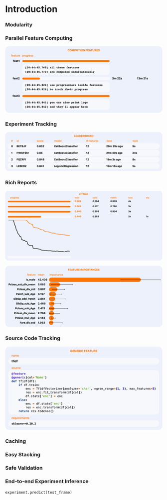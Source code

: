 # Introduction

### Modularity

### Parallel Feature Computing

![](.gitbook/assets/feature_computing.png)

### Experiment Tracking

![](.gitbook/assets/leaderboard.png)

### Rich Reports

![](.gitbook/assets/fitting.png)

![](.gitbook/assets/feature_importances.png)

### Source Code Tracking

![](.gitbook/assets/feature_constructor.png)

### Caching

### Easy Stacking

### Safe Validation

### End-to-end Experiment Inference

```python
experiment.predict(test_frame)
```

